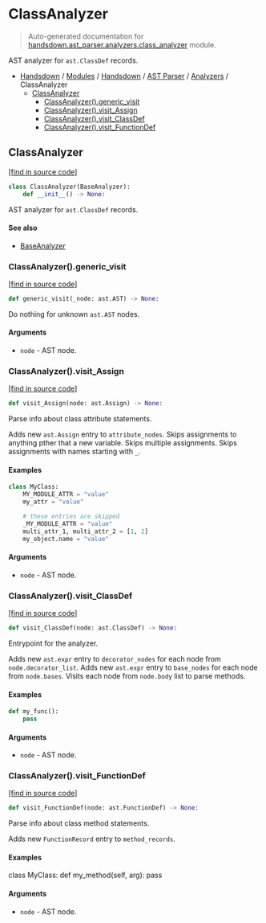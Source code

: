 # ClassAnalyzer

> Auto-generated documentation for [handsdown.ast_parser.analyzers.class_analyzer](https://github.com/vemel/handsdown/blob/master/handsdown/ast_parser/analyzers/class_analyzer.py) module.

AST analyzer for `ast.ClassDef` records.

- [Handsdown](../../../README.md#-handsdown---python-documentation-generator) / [Modules](../../../MODULES.md#modules) / [Handsdown](../../index.md#handsdown) / [AST Parser](../index.md#ast-parser) / [Analyzers](index.md#analyzers) / ClassAnalyzer
    - [ClassAnalyzer](#classanalyzer)
        - [ClassAnalyzer().generic_visit](#classanalyzergeneric_visit)
        - [ClassAnalyzer().visit_Assign](#classanalyzervisit_assign)
        - [ClassAnalyzer().visit_ClassDef](#classanalyzervisit_classdef)
        - [ClassAnalyzer().visit_FunctionDef](#classanalyzervisit_functiondef)

## ClassAnalyzer

[[find in source code]](https://github.com/vemel/handsdown/blob/master/handsdown/ast_parser/analyzers/class_analyzer.py#L10)

```python
class ClassAnalyzer(BaseAnalyzer):
    def __init__() -> None:
```

AST analyzer for `ast.ClassDef` records.

#### See also

- [BaseAnalyzer](base_analyzer.md#baseanalyzer)

### ClassAnalyzer().generic_visit

[[find in source code]](https://github.com/vemel/handsdown/blob/master/handsdown/ast_parser/analyzers/class_analyzer.py#L119)

```python
def generic_visit(_node: ast.AST) -> None:
```

Do nothing for unknown `ast.AST` nodes.

#### Arguments

- `node` - AST node.

### ClassAnalyzer().visit_Assign

[[find in source code]](https://github.com/vemel/handsdown/blob/master/handsdown/ast_parser/analyzers/class_analyzer.py#L79)

```python
def visit_Assign(node: ast.Assign) -> None:
```

Parse info about class attribute statements.

Adds new `ast.Assign` entry to `attribute_nodes`.
Skips assignments to anything pther that a new variable.
Skips multiple assignments.
Skips assignments with names starting with `_`.

#### Examples

```python
class MyClass:
    MY_MODULE_ATTR = "value"
    my_attr = "value"

    # these entries are skipped
    _MY_MODULE_ATTR = "value"
    multi_attr_1, multi_attr_2 = [1, 2]
    my_object.name = "value"
```

#### Arguments

- `node` - AST node.

### ClassAnalyzer().visit_ClassDef

[[find in source code]](https://github.com/vemel/handsdown/blob/master/handsdown/ast_parser/analyzers/class_analyzer.py#L23)

```python
def visit_ClassDef(node: ast.ClassDef) -> None:
```

Entrypoint for the analyzer.

Adds new `ast.expr` entry to `decorator_nodes` for each node
from `node.decorator_list`.
Adds new `ast.expr` entry to `base_nodes` for each node
from `node.bases`.
Visits each node from `node.body` list to parse methods.

#### Examples

```python
def my_func():
    pass
```

#### Arguments

- `node` - AST node.

### ClassAnalyzer().visit_FunctionDef

[[find in source code]](https://github.com/vemel/handsdown/blob/master/handsdown/ast_parser/analyzers/class_analyzer.py#L49)

```python
def visit_FunctionDef(node: ast.FunctionDef) -> None:
```

Parse info about class method statements.

Adds new `FunctionRecord` entry to `method_records`.

#### Examples

class MyClass:
    def my_method(self, arg):
        pass

#### Arguments

- `node` - AST node.
